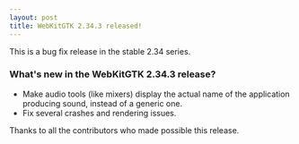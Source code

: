 ```yaml
---
layout: post
title: WebKitGTK 2.34.3 released!
---
```


This is a bug fix release in the stable 2.34 series.

### What's new in the WebKitGTK 2.34.3 release?

 - Make audio tools (like mixers) display the actual name of the application
   producing sound, instead of a generic one.
 - Fix several crashes and rendering issues.

Thanks to all the contributors who made possible this release.
